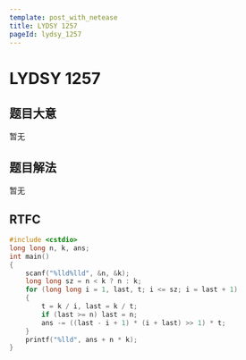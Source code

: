 ```yaml
---
template: post_with_netease
title: LYDSY 1257
pageId: lydsy_1257
---
```


# LYDSY 1257
<span id="poem"></span><script>$(function(){$.ajax('/api/poem?rnd='+Date.now()+Math.random()).done(function(data){$('#poem').text(data);});});</script>
## 题目大意
暂无

## 题目解法
暂无

## RTFC

```cpp
#include <cstdio>
long long n, k, ans;
int main()
{
    scanf("%lld%lld", &n, &k);
    long long sz = n < k ? n : k;
    for (long long i = 1, last, t; i <= sz; i = last + 1)
    {
        t = k / i, last = k / t;
        if (last >= n) last = n;
        ans -= ((last - i + 1) * (i + last) >> 1) * t;
    }
    printf("%lld", ans + n * k);
}
```
<div id="__comment"></div>
